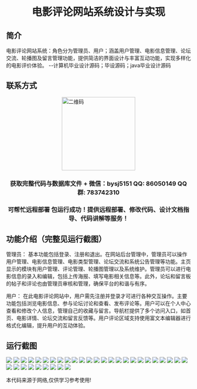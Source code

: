 <p><h1 align="center">电影评论网站系统设计与实现</h1></p>

## 简介
电影评论网站系统：角色分为管理员、用户；涵盖用户管理、电影信息管理、论坛交流、轮播图及留言管理功能，提供简洁的界面设计与丰富互动功能，实现多样化的电影评价体验。    --计算机毕业设计源码；毕设源码；java毕业设计源码


## 联系方式
<img src="https://bs-1329754181.cos.ap-shanghai.myqcloud.com/wx.jpg" alt="二维码" style="display: block; margin: 0 auto;" width="200px">
<p><h3 align="center">获取完整代码与数据库文件 + 微信：bysj5151 QQ: 86050149 QQ群: 783742310</h3></p>
<p><h3 align="center">可帮忙远程部署 包运行成功！提供远程部署、修改代码、设计文档指导、代码讲解等服务！</h3></p>

## 功能介绍（完整见运行截图）
管理员： 基本功能包括登录、注册和退出。在网站后台管理中，管理员可以操作用户管理、电影信息管理、电影类型管理、论坛交流和系统公告管理等功能。主页显示的模块有用户管理、评论管理、轮播图管理以及系统维护。管理员可以进行电影信息的录入和编辑，包括上传海报、填写电影相关信息等。此外，论坛和留言板的帖子和评论也由管理员审核和管理，确保平台的和谐与有序。

用户： 在此电影评论网站中，用户需先注册并登录才可进行各种交互操作。主要功能包括浏览电影信息、参与论坛讨论和查看、发布评论等。用户可以在个人中心查看和修改个人信息，管理自己的收藏与留言。导航栏提供了多个访问入口，如首页、电影详情、论坛交流和留言反馈等。用户评论区域支持使用富文本编辑器进行格式化编辑，提升用户的互动体验。


## 运行截图
![](https://bs-1329754181.cos.ap-shanghai.myqcloud.com/spring/MovieReviewWebsiteSystemDesignAndImplementation/img/001.jpg)
![](https://bs-1329754181.cos.ap-shanghai.myqcloud.com/spring/MovieReviewWebsiteSystemDesignAndImplementation/img/002.jpg)
![](https://bs-1329754181.cos.ap-shanghai.myqcloud.com/spring/MovieReviewWebsiteSystemDesignAndImplementation/img/003.jpg)
![](https://bs-1329754181.cos.ap-shanghai.myqcloud.com/spring/MovieReviewWebsiteSystemDesignAndImplementation/img/004.jpg)
![](https://bs-1329754181.cos.ap-shanghai.myqcloud.com/spring/MovieReviewWebsiteSystemDesignAndImplementation/img/005.jpg)
![](https://bs-1329754181.cos.ap-shanghai.myqcloud.com/spring/MovieReviewWebsiteSystemDesignAndImplementation/img/006.jpg)
![](https://bs-1329754181.cos.ap-shanghai.myqcloud.com/spring/MovieReviewWebsiteSystemDesignAndImplementation/img/007.jpg)
![](https://bs-1329754181.cos.ap-shanghai.myqcloud.com/spring/MovieReviewWebsiteSystemDesignAndImplementation/img/008.jpg)
![](https://bs-1329754181.cos.ap-shanghai.myqcloud.com/spring/MovieReviewWebsiteSystemDesignAndImplementation/img/009.jpg)
![](https://bs-1329754181.cos.ap-shanghai.myqcloud.com/spring/MovieReviewWebsiteSystemDesignAndImplementation/img/010.jpg)
![](https://bs-1329754181.cos.ap-shanghai.myqcloud.com/spring/MovieReviewWebsiteSystemDesignAndImplementation/img/011.jpg)
![](https://bs-1329754181.cos.ap-shanghai.myqcloud.com/spring/MovieReviewWebsiteSystemDesignAndImplementation/img/012.jpg)
![](https://bs-1329754181.cos.ap-shanghai.myqcloud.com/spring/MovieReviewWebsiteSystemDesignAndImplementation/img/013.jpg)
![](https://bs-1329754181.cos.ap-shanghai.myqcloud.com/spring/MovieReviewWebsiteSystemDesignAndImplementation/img/014.jpg)
![](https://bs-1329754181.cos.ap-shanghai.myqcloud.com/spring/MovieReviewWebsiteSystemDesignAndImplementation/img/015.jpg)
![](https://bs-1329754181.cos.ap-shanghai.myqcloud.com/spring/MovieReviewWebsiteSystemDesignAndImplementation/img/016.jpg)
![](https://bs-1329754181.cos.ap-shanghai.myqcloud.com/spring/MovieReviewWebsiteSystemDesignAndImplementation/img/017.jpg)
![](https://bs-1329754181.cos.ap-shanghai.myqcloud.com/spring/MovieReviewWebsiteSystemDesignAndImplementation/img/018.jpg)
![](https://bs-1329754181.cos.ap-shanghai.myqcloud.com/spring/MovieReviewWebsiteSystemDesignAndImplementation/img/019.jpg)
![](https://bs-1329754181.cos.ap-shanghai.myqcloud.com/spring/MovieReviewWebsiteSystemDesignAndImplementation/img/020.jpg)
![](https://bs-1329754181.cos.ap-shanghai.myqcloud.com/spring/MovieReviewWebsiteSystemDesignAndImplementation/img/021.jpg)
![](https://bs-1329754181.cos.ap-shanghai.myqcloud.com/spring/MovieReviewWebsiteSystemDesignAndImplementation/img/022.jpg)
![](https://bs-1329754181.cos.ap-shanghai.myqcloud.com/spring/MovieReviewWebsiteSystemDesignAndImplementation/img/023.jpg)
![](https://bs-1329754181.cos.ap-shanghai.myqcloud.com/spring/MovieReviewWebsiteSystemDesignAndImplementation/img/024.jpg)
![](https://bs-1329754181.cos.ap-shanghai.myqcloud.com/spring/MovieReviewWebsiteSystemDesignAndImplementation/img/025.jpg)
![](https://bs-1329754181.cos.ap-shanghai.myqcloud.com/spring/MovieReviewWebsiteSystemDesignAndImplementation/img/026.jpg)
![](https://bs-1329754181.cos.ap-shanghai.myqcloud.com/spring/MovieReviewWebsiteSystemDesignAndImplementation/img/027.jpg)
![](https://bs-1329754181.cos.ap-shanghai.myqcloud.com/spring/MovieReviewWebsiteSystemDesignAndImplementation/img/028.jpg)
![](https://bs-1329754181.cos.ap-shanghai.myqcloud.com/spring/MovieReviewWebsiteSystemDesignAndImplementation/img/029.jpg)
![](https://bs-1329754181.cos.ap-shanghai.myqcloud.com/spring/MovieReviewWebsiteSystemDesignAndImplementation/img/030.jpg)
![](https://bs-1329754181.cos.ap-shanghai.myqcloud.com/spring/MovieReviewWebsiteSystemDesignAndImplementation/img/031.jpg)
![](https://bs-1329754181.cos.ap-shanghai.myqcloud.com/spring/MovieReviewWebsiteSystemDesignAndImplementation/img/032.jpg)
![](https://bs-1329754181.cos.ap-shanghai.myqcloud.com/spring/MovieReviewWebsiteSystemDesignAndImplementation/img/033.jpg)
![](https://bs-1329754181.cos.ap-shanghai.myqcloud.com/spring/MovieReviewWebsiteSystemDesignAndImplementation/img/034.jpg)

<p>本代码来源于网络,仅供学习参考使用!</p>
